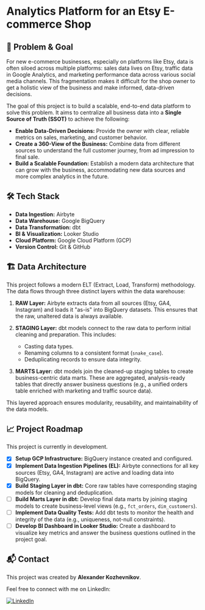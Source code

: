 # Analytics Platform for an Etsy E-commerce Shop

## 🎯 Problem & Goal

For new e-commerce businesses, especially on platforms like Etsy, data is often siloed across multiple platforms: sales data lives on Etsy, traffic data in Google Analytics, and marketing performance data across various social media channels. This fragmentation makes it difficult for the shop owner to get a holistic view of the business and make informed, data-driven decisions.

The goal of this project is to build a scalable, end-to-end data platform to solve this problem. It aims to centralize all business data into a **Single Source of Truth (SSOT)** to achieve the following:

* **Enable Data-Driven Decisions:** Provide the owner with clear, reliable metrics on sales, marketing, and customer behavior.
* **Create a 360-View of the Business:** Combine data from different sources to understand the full customer journey, from ad impression to final sale.
* **Build a Scalable Foundation:** Establish a modern data architecture that can grow with the business, accommodating new data sources and more complex analytics in the future.

## 🛠️ Tech Stack

* **Data Ingestion:** Airbyte
* **Data Warehouse:** Google BigQuery
* **Data Transformation:** dbt
* **BI & Visualization:** Looker Studio
* **Cloud Platform:** Google Cloud Platform (GCP)
* **Version Control:** Git & GitHub

## 🏗️ Data Architecture

This project follows a modern ELT (Extract, Load, Transform) methodology. The data flows through three distinct layers within the data warehouse:

1.  **RAW Layer:** Airbyte extracts data from all sources (Etsy, GA4, Instagram) and loads it "as-is" into BigQuery datasets. This ensures that the raw, unaltered data is always available.

2.  **STAGING Layer:** dbt models connect to the raw data to perform initial cleaning and preparation. This includes:
    * Casting data types.
    * Renaming columns to a consistent format (`snake_case`).
    * Deduplicating records to ensure data integrity.

3.  **MARTS Layer:** dbt models join the cleaned-up staging tables to create business-centric data marts. These are aggregated, analysis-ready tables that directly answer business questions (e.g., a unified orders table enriched with marketing and traffic source data).

This layered approach ensures modularity, reusability, and maintainability of the data models.

## 📈 Project Roadmap

This project is currently in development.

- [x] **Setup GCP Infrastructure:** BigQuery instance created and configured.
- [x] **Implement Data Ingestion Pipelines (EL):** Airbyte connections for all key sources (Etsy, GA4, Instagram) are active and loading data into BigQuery.
- [x] **Build Staging Layer in dbt:** Core raw tables have corresponding staging models for cleaning and deduplication.
- [ ] **Build Marts Layer in dbt:** Develop final data marts by joining staging models to create business-level views (e.g., `fct_orders`, `dim_customers`).
- [ ] **Implement Data Quality Tests:** Add dbt tests to monitor the health and integrity of the data (e.g., uniqueness, not-null constraints).
- [ ] **Develop BI Dashboard in Looker Studio:** Create a dashboard to visualize key metrics and answer the business questions outlined in the project goal.

## 📬 Contact

This project was created by **Alexander Kozhevnikov**.

Feel free to connect with me on LinkedIn:

[![LinkedIn](https://img.shields.io/badge/LinkedIn-0077B5?style=for-the-badge&logo=linkedin&logoColor=white)](www.linkedin.com/in/alexander-kozhevnikov)
